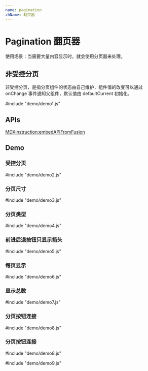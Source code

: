 ```yaml
---
name: pagination
zhName: 翻页器
---
```


# Pagination 翻页器

使用场景：当需要大量内容显示时，就会使用分页器来处理。

## 非受控分页

非受控分页，是指分页组件的状态由自己维护，组件值的改变可以通过 onChange 事件通知父组件，默认值由 defaultCurrent 初始化。

#include "demo/demo1.js"


## APIs

[MDXInstruction:embedAPIFromFusion](https://github.com/alibaba-fusion/next/blob/master/docs/pagination/index.md)

## Demo

### 受控分页

#include "demo/demo2.js"

### 分页尺寸

#include "demo/demo3.js"

### 分页类型

#include "demo/demo4.js"

### 前进后退按钮只显示箭头

#include "demo/demo5.js"

### 每页显示

#include "demo/demo6.js"

### 显示总数

#include "demo/demo7.js"

### 分页按钮连接

#include "demo/demo8.js"

### 分页按钮连接

#include "demo/demo8.js"


#include "demo/demo9.js"